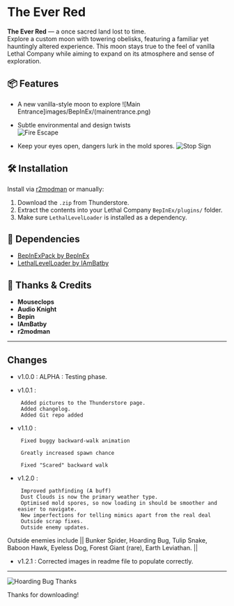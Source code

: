 # The Ever Red

**The Ever Red** — a once sacred land lost to time.  
Explore a custom moon with towering obelisks, featuring a familiar yet hauntingly altered experience. This moon stays true to the feel of vanilla Lethal Company while aiming to expand on its atmosphere and sense of exploration.

## 📦 Features

- A new vanilla-style moon to explore
![Main Entrance]images/BepInEx/(mainentrance.png)
 
- Subtle environmental and design twists  
![Fire Escape](images/BepInEx/fireescape.png)

- Keep your eyes open, dangers lurk in the mold spores.
![Stop Sign](images/BepInEx/stopsign.png)

## 🛠 Installation

Install via [r2modman](https://thunderstore.io/package/ebkr/r2modman/) or manually:

1. Download the `.zip` from Thunderstore.
2. Extract the contents into your Lethal Company `BepInEx/plugins/` folder.
3. Make sure `LethalLevelLoader` is installed as a dependency.

## 🔧 Dependencies

- [BepInExPack by BepInEx](https://thunderstore.io/c/lethal-company/p/BepInEx/BepInExPack/)
- [LethalLevelLoader by IAmBatby](https://thunderstore.io/c/lethal-company/p/IAmBatby/LethalLevelLoader//)

## 🙏 Thanks & Credits
- **Mouseclops** 
- **Audio Knight**
- **Bepin**
- **IAmBatby**
- **r2modman**

---

## Changes
 - v1.0.0 : 
        ALPHA : Testing phase.
 - v1.0.1 : 
 
        Added pictures to the Thunderstore page.
		Added changelog.
		Added Git repo added
 - v1.1.0 : 

        Fixed buggy backward-walk animation

        Greatly increased spawn chance 

        Fixed "Scared" backward walk
 - v1.2.0 : 

        Improved pathfinding (A buff)
		Dust Clouds is now the primary weather type.
		Optimised mold spores, so now loading in should be smoother and easier to navigate.
		New imperfections for telling mimics apart from the real deal
		Outside scrap fixes.
		Outside enemy updates.
Outside enemies include || Bunker Spider, Hoarding Bug, Tulip Snake,  Baboon Hawk, Eyeless Dog, Forest Giant (rare), Earth Leviathan. ||
		
 - v1.2.1 : 
		Corrected images in readme file to populate correctly.

---

![Hoarding Bug Thanks](https://postimg.cc/sQVm3MZj)

Thanks for downloading! 